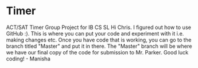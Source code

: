 # Timer
ACT/SAT Timer Group Project for IB CS SL
Hi Chris. I figured out how to use GitHub :). This is where you can put your code and experiment with it i.e. making changes etc. Once you have code that is working, you can go to the branch titled "Master" and put it in there. The "Master" branch will be where we have our final copy of the code for submission to Mr. Parker. Good luck coding! - Manisha
